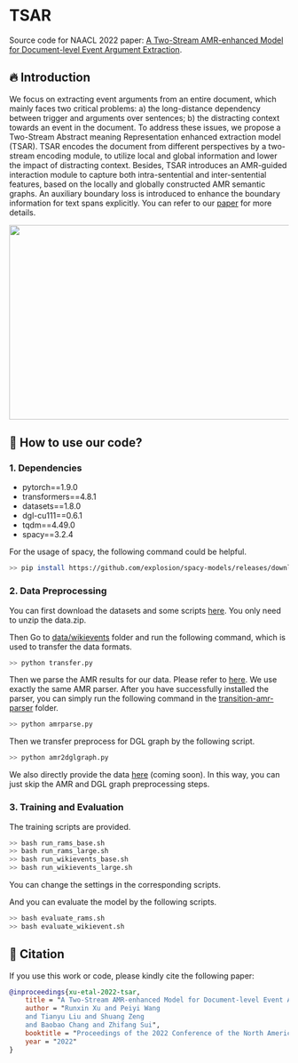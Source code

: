 # TSAR

Source code for NAACL 2022 paper: [A Two-Stream AMR-enhanced Model for Document-level Event Argument Extraction](https://arxiv.org/pdf/2205.00241.pdf).

## 🔥 Introduction

We focus on extracting event arguments from an entire document, which mainly faces two critical problems: a) the long-distance dependency between trigger and arguments over sentences; b) the distracting context towards an event in the document. To address these issues, we propose a Two-Stream Abstract meaning Representation enhanced extraction model (TSAR). TSAR encodes the document from different perspectives by a two-stream encoding module, to utilize local and global information and lower the impact of distracting context. Besides, TSAR introduces an AMR-guided interaction module to capture both intra-sentential and inter-sentential features, based on the locally and globally constructed AMR semantic graphs. An auxiliary boundary loss is introduced to enhance the boundary information for text spans explicitly. 
You can refer to our [paper](https://arxiv.org/pdf/2205.00241.pdf) for more details.

<div align=center>
<img width="550" height="350" src="./model.png"/>
</div>


## 🚀 How to use our code?

### 1. Dependencies

- pytorch==1.9.0
- transformers==4.8.1
- datasets==1.8.0
- dgl-cu111==0.6.1
- tqdm==4.49.0
- spacy==3.2.4

For the usage of spacy, the following command could be helpful.

```bash
>> pip install https://github.com/explosion/spacy-models/releases/download en_core_web_sm-3.2.0/en_core_web_sm-3.2.0.tar.gz
```

### 2. Data Preprocessing

You can first download the datasets and some scripts [here](https://drive.google.com/file/d/1euuD7ST94b5smaUFo6ROLW_ZasHwDpib/view?usp=sharing).
You only need to unzip the data.zip.

Then Go to [data/wikievents](./data/wikievents) folder and run the following command, which is used to transfer the data formats.

```bash
>> python transfer.py
```

Then we parse the AMR results for our data. 
Please refer to [here](https://github.com/zhangzx-uiuc/AMR-IE).
We use exactly the same AMR parser.
After you have successfully installed the parser, you can simply run the following command in the [transition-amr-parser](./transition-amr-parser) folder.

```bash
>> python amrparse.py
```

Then we transfer preprocess for DGL graph by the following script.

```bash
>> python amr2dglgraph.py
```

We also directly provide the data [here]() (coming soon).
In this way, you can just skip the AMR and DGL graph preprocessing steps.

### 3. Training and Evaluation

The training scripts are provided.

```bash
>> bash run_rams_base.sh
>> bash run_rams_large.sh
>> bash run_wikievents_base.sh
>> bash run_wikievents_large.sh
```

You can change the settings in the corresponding scripts.

And you can evaluate the model by the following scripts.

```bash
>> bash evaluate_rams.sh
>> bash evaluate_wikievent.sh
```


## 🌝 Citation

If you use this work or code, please kindly cite the following paper:

```bib
@inproceedings{xu-etal-2022-tsar,
    title = "A Two-Stream AMR-enhanced Model for Document-level Event Argument Extraction",
    author = "Runxin Xu and Peiyi Wang 
    and Tianyu Liu and Shuang Zeng
    and Baobao Chang and Zhifang Sui",
    booktitle = "Proceedings of the 2022 Conference of the North American Chapter of the Association for Computational Linguistics (NAACL).",
    year = "2022"
}
```
